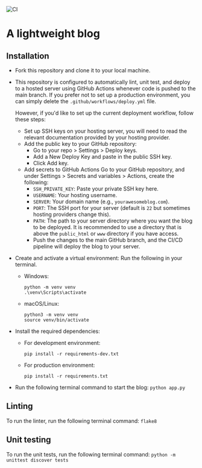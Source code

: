 ![CI](https://github.com/sinnovah/blog/actions/workflows/deploy.yml/badge.svg)

# A lightweight blog

## Installation

- Fork this repository and clone it to your local machine.
- This repository is configured to automatically lint, unit test, and deploy to a hosted server using GitHub Actions whenever code is pushed to the main branch. If you prefer not to set up a production environment, you can simply delete the ```.github/workflows/deploy.yml``` file.

    However, if you'd like to set up the current deployment workflow, follow these steps:
    - Set up SSH keys on your hosting server, you will need to read the relevant documentation provided by your hosting provider.
    - Add the public key to your GitHub repository:
        - Go to your repo > Settings > Deploy keys.
        - Add a New Deploy Key and paste in the public SSH key.
        - Click Add key.
    - Add secrets to GitHub Actions
    Go to your GitHub repository, and under Settings > Secrets and variables > Actions, create the following:
        - ```SSH_PRIVATE_KEY```: Paste your private SSH key here.
        - ```USERNAME```: Your hosting username.
        - ```SERVER```: Your domain name (e.g., ```yourawesomeblog.com```).
        - ```PORT```: The SSH port for your server (default is ```22``` but sometimes hosting providers change this).
        - ```PATH```: The path to your server directory where you want the blog to be deployed. It is recommended to use a directory that is above the ```public_html``` or ```www``` directory if you have access.
        - Push the changes to the main GitHub branch, and the CI/CD pipeline will deploy the blog to your server.
- Create and activate a virtual environment: Run the following in your terminal.
    - Windows:
        ```
        python -m venv venv
        .\venv\Scripts\activate
        ```
    - macOS/Linux:
        ```
        python3 -m venv venv
        source venv/bin/activate
        ```
- Install the required dependencies:
    - For development environment:
        ```
        pip install -r requirements-dev.txt
        ```
    - For production environment:
        ```
        pip install -r requirements.txt
        ```

- Run the following terminal command to start the blog:
    ```python app.py```

## Linting

To run the linter, run the following terminal command: ```flake8```

## Unit testing

To run the unit tests, run the following terminal command: ```python -m unittest discover tests```